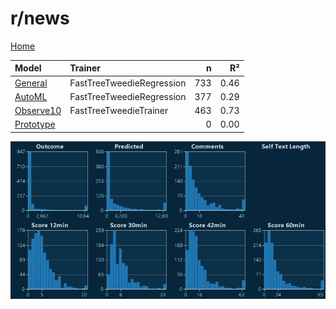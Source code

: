 # r/news

[Home](../index.md)

|Model|Trainer|n|R²|
|:---|:---|---:|---:|
|[General](models/guess_news_General.md)|FastTreeTweedieRegression|733|0.46|
|[AutoML](models/guess_news_AutoML.md)|FastTreeTweedieRegression|377|0.29|
|[Observe10](models/guess_news_Observe10.md)|FastTreeTweedieTrainer|463|0.73|
|[Prototype](models/guess_news_Prototype.md)||0|0.00|

![r/news Distributions (guess)](../images/guess_news_Distributions.png "r/news Distributions (guess)")

